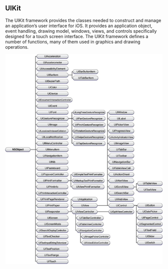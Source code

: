 ## UIKit

The UIKit framework provides the classes needed to construct and manage an application’s user interface for iOS. It provides an application object, event handling, drawing model, windows, views, and controls specifically designed for a touch screen interface. The UIKit framework defines a number of functions, many of them used in graphics and drawing operations.

![alt text](https://github.com/eldaroid/pictures/blob/master/iOSWiki/Frameworks/NSObject.png?raw=true)

  